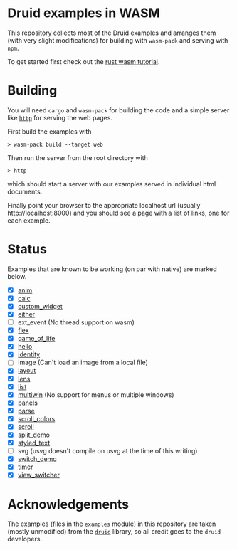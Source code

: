 # Druid examples in WASM

This repository collects most of the Druid examples and arranges them (with very slight
modifications) for building with `wasm-pack` and serving with `npm`.

To get started first check out the [rust wasm
tutorial](https://rustwasm.github.io/docs/book/game-of-life/introduction.html).

# Building

You will need `cargo` and `wasm-pack` for building the code and a simple
server like [`http`](https://crates.io/crates/https) for serving the web pages.

First build the examples with

```
> wasm-pack build --target web
```

Then run the server from the root directory with

```
> http
```

which should start a server with our examples served in individual html documents.

Finally point your browser to the appropriate localhost url (usually http://localhost:8000) and you
should see a page with a list of links, one for each example.

# Status

Examples that are known to be working (on par with native) are marked below.

 - [x] [anim](https://elrnv.github.io/druid-wasm-examples/html/anim.html)
 - [x] [calc](https://elrnv.github.io/druid-wasm-examples/html/calc.html)
 - [x] [custom_widget](https://elrnv.github.io/druid-wasm-examples/html/custom_widget.html)
 - [x] [either](https://elrnv.github.io/druid-wasm-examples/html/either.html)
 - [ ] ext_event (No thread support on wasm)
 - [x] [flex](https://elrnv.github.io/druid-wasm-examples/html/flex.html)
 - [x] [game_of_life](https://elrnv.github.io/druid-wasm-examples/html/game_of_life.html)
 - [x] [hello](https://elrnv.github.io/druid-wasm-examples/html/hello.html)
 - [x] [identity](https://elrnv.github.io/druid-wasm-examples/html/identity.html)
 - [ ] image (Can't load an image from a local file)
 - [x] [layout](https://elrnv.github.io/druid-wasm-examples/html/layout.html)
 - [x] [lens](https://elrnv.github.io/druid-wasm-examples/html/lens.html)
 - [x] [list](https://elrnv.github.io/druid-wasm-examples/html/list.html)
 - [x] [multiwin](https://elrnv.github.io/druid-wasm-examples/html/multiwin.html) (No support for
   menus or multiple windows)
 - [x] [panels](https://elrnv.github.io/druid-wasm-examples/html/panels.html)
 - [x] [parse](https://elrnv.github.io/druid-wasm-examples/html/parse.html)
 - [x] [scroll_colors](https://elrnv.github.io/druid-wasm-examples/html/scroll_colors.html)
 - [x] [scroll](https://elrnv.github.io/druid-wasm-examples/html/scroll.html)
 - [x] [split_demo](https://elrnv.github.io/druid-wasm-examples/html/split_demo.html)
 - [x] [styled_text](https://elrnv.github.io/druid-wasm-examples/html/styled_text.html)
 - [ ] svg (usvg doesn't compile on usvg at the time of this writing)
 - [x] [switch_demo](https://elrnv.github.io/druid-wasm-examples/html/switch_demo.html)
 - [x] [timer](https://elrnv.github.io/druid-wasm-examples/html/timer.html)
 - [x] [view_switcher](https://elrnv.github.io/druid-wasm-examples/html/view_switcher.html)

# Acknowledgements

The examples (files in the `examples` module) in this repository are taken (mostly unmodified) from
the [`druid`](https://github.com/xi-editor/druid) library, so all credit goes to the `druid` developers.
